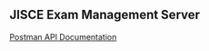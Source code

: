 ## JISCE Exam Management Server

[Postman API Documentation](https://documenter.getpostman.com/view/20001850/UzXLyxqd)

